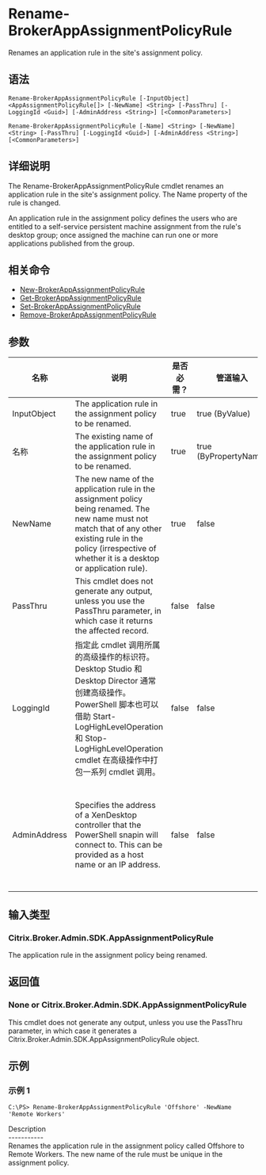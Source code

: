 # Rename-BrokerAppAssignmentPolicyRule

Renames an application rule in the site's assignment policy.

## 语法

    Rename-BrokerAppAssignmentPolicyRule [-InputObject] <AppAssignmentPolicyRule[]> [-NewName] <String> [-PassThru] [-LoggingId <Guid>] [-AdminAddress <String>] [<CommonParameters>]
    
    Rename-BrokerAppAssignmentPolicyRule [-Name] <String> [-NewName] <String> [-PassThru] [-LoggingId <Guid>] [-AdminAddress <String>] [<CommonParameters>]
    

## 详细说明

The Rename-BrokerAppAssignmentPolicyRule cmdlet renames an application rule in the site's assignment policy. The Name property of the rule is changed.

An application rule in the assignment policy defines the users who are entitled to a self-service persistent machine assignment from the rule's desktop group; once assigned the machine can run one or more applications published from the group.

## 相关命令

- [New-BrokerAppAssignmentPolicyRule](New-BrokerAppAssignmentPolicyRule.html)
- [Get-BrokerAppAssignmentPolicyRule](Get-BrokerAppAssignmentPolicyRule.html)
- [Set-BrokerAppAssignmentPolicyRule](Set-BrokerAppAssignmentPolicyRule.html)
- [Remove-BrokerAppAssignmentPolicyRule](Remove-BrokerAppAssignmentPolicyRule.html)

## 参数

| 名称           | 说明                                                                                                                                                                                                                    | 是否必需？ | 管道输入                  | 默认值                                                                                    |
| ------------ | --------------------------------------------------------------------------------------------------------------------------------------------------------------------------------------------------------------------- | ----- | --------------------- | -------------------------------------------------------------------------------------- |
| InputObject  | The application rule in the assignment policy to be renamed.                                                                                                                                                          | true  | true (ByValue)        |                                                                                        |
| 名称           | The existing name of the application rule in the assignment policy to be renamed.                                                                                                                                     | true  | true (ByPropertyName) |                                                                                        |
| NewName      | The new name of the application rule in the assignment policy being renamed. The new name must not match that of any other existing rule in the policy (irrespective of whether it is a desktop or application rule). | true  | false                 |                                                                                        |
| PassThru     | This cmdlet does not generate any output, unless you use the PassThru parameter, in which case it returns the affected record.                                                                                        | false | false                 | False                                                                                  |
| LoggingId    | 指定此 cmdlet 调用所属的高级操作的标识符。 Desktop Studio 和 Desktop Director 通常创建高级操作。 PowerShell 脚本也可以借助 Start-LogHighLevelOperation 和 Stop-LogHighLevelOperation cmdlet 在高级操作中打包一系列 cmdlet 调用。                                       | false | false                 |                                                                                        |
| AdminAddress | Specifies the address of a XenDesktop controller that the PowerShell snapin will connect to. This can be provided as a host name or an IP address.                                                                    | false | false                 | Localhost. Once a value is provided by any cmdlet, this value will become the default. |

## 输入类型

### Citrix.Broker.Admin.SDK.AppAssignmentPolicyRule

The application rule in the assignment policy being renamed.

## 返回值

### None or Citrix.Broker.Admin.SDK.AppAssignmentPolicyRule

This cmdlet does not generate any output, unless you use the PassThru parameter, in which case it generates a Citrix.Broker.Admin.SDK.AppAssignmentPolicyRule object.

## 示例

### 示例 1

    C:\PS> Rename-BrokerAppAssignmentPolicyRule 'Offshore' -NewName 'Remote Workers'
    

Description  
\---\---\-----  
Renames the application rule in the assignment policy called Offshore to Remote Workers. The new name of the rule must be unique in the assignment policy.